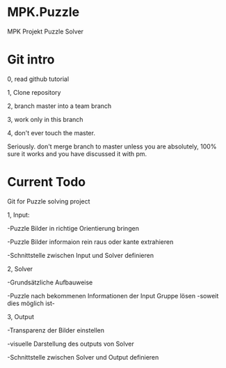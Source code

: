 # MPK.Puzzle
MPK Projekt Puzzle Solver

# Git intro
0, read github tutorial

1, Clone repository

2, branch master into a team branch

3, work only in this branch

4, don't ever touch the master.

Seriously. don't merge branch to master unless you are absolutely, 100% sure it works and you have discussed it with pm.


# Current Todo
Git for Puzzle solving project

1, Input:

-Puzzle Bilder in richtige Orientierung bringen

-Puzzle Bilder informaion rein raus oder kante extrahieren

-Schnittstelle zwischen Input und Solver definieren

2, Solver

-Grundsätzliche Aufbauweise

-Puzzle nach bekommenen Informationen der Input Gruppe lösen -soweit dies möglich ist-

3, Output

-Transparenz der Bilder einstellen

-visuelle Darstellung des outputs von Solver

-Schnittstelle zwischen Solver und Output definieren
